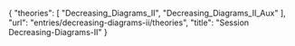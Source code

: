 {
    "theories": [
        "Decreasing_Diagrams_II",
        "Decreasing_Diagrams_II_Aux"
    ],
    "url": "entries/decreasing-diagrams-ii/theories",
    "title": "Session Decreasing-Diagrams-II"
}